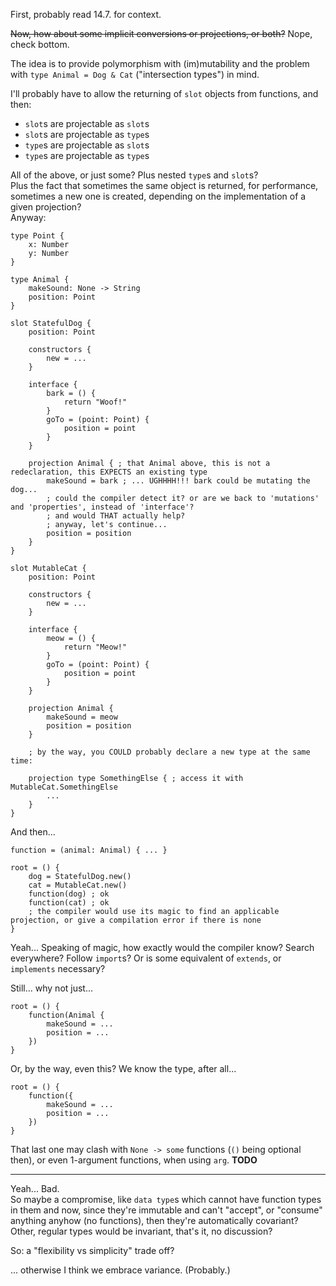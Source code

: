 First, probably read 14.7. for context.

~~Now, how about some implicit conversions or projections, or both?~~ Nope, check bottom.

The idea is to provide polymorphism with (im)mutability and the problem with `type Animal = Dog & Cat` ("intersection types") in mind.

I'll probably have to allow the returning of `slot` objects from functions, and then:
- `slot`s are projectable as `slot`s
- `slot`s are projectable as `type`s
- `type`s are projectable as `slot`s
- `type`s are projectable as `type`s

All of the above, or just some? Plus nested `type`s and `slot`s?\
Plus the fact that sometimes the same object is returned, for performance, sometimes a new one is created,
depending on the implementation of a given projection?\
Anyway:

```
type Point {
    x: Number
    y: Number
}

type Animal {
    makeSound: None -> String
    position: Point
}

slot StatefulDog {
    position: Point
    
    constructors {
        new = ...
    }
    
    interface {
        bark = () {
            return "Woof!"
        }
        goTo = (point: Point) {
            position = point
        }
    }
    
    projection Animal { ; that Animal above, this is not a redeclaration, this EXPECTS an existing type
        makeSound = bark ; ... UGHHHH!!! bark could be mutating the dog...
        ; could the compiler detect it? or are we back to 'mutations' and 'properties', instead of 'interface'?
        ; and would THAT actually help?
        ; anyway, let's continue...
        position = position
    }
}

slot MutableCat {
    position: Point
    
    constructors {
        new = ...
    }
    
    interface {
        meow = () {
            return "Meow!"
        }
        goTo = (point: Point) {
            position = point
        }
    }
    
    projection Animal {
        makeSound = meow
        position = position
    }
    
    ; by the way, you COULD probably declare a new type at the same time:
    
    projection type SomethingElse { ; access it with MutableCat.SomethingElse
        ...
    }
}
```

And then...

```
function = (animal: Animal) { ... }

root = () {
    dog = StatefulDog.new()
    cat = MutableCat.new()
    function(dog) ; ok
    function(cat) ; ok
    ; the compiler would use its magic to find an applicable projection, or give a compilation error if there is none
}
```

Yeah... Speaking of magic, how exactly would the compiler know? Search everywhere? Follow `import`s?
Or is some equivalent of `extends`, or `implements` necessary?

Still... why not just...

```
root = () {
    function(Animal {
        makeSound = ...
        position = ...
    })
}
```

Or, by the way, even this? We know the type, after all...

```
root = () {
    function({
        makeSound = ...
        position = ...
    })
}
```

That last one may clash with `None -> some` functions (`()` being optional then),
or even 1-argument functions, when using `arg`. **TODO**

---------

Yeah... Bad.\
So maybe a compromise, like `data type`s which cannot have function types in them and now, since they're immutable
and can't "accept", or "consume" anything anyhow (no functions), then they're automatically covariant?
Other, regular types would be invariant, that's it, no discussion?

So: a "flexibility vs simplicity" trade off?

... otherwise I think we embrace variance. (Probably.)